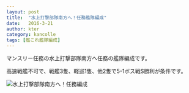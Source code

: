 ```yaml
---
layout: post
title:  "水上打撃部隊南方へ！任務艦隊編成"
date:   2016-3-21
author: kter
category: kancolle
tags: [艦これ艦隊編成]
---
```


マンスリー任務の水上打撃部隊南方へ任務の艦隊編成です。

高速戦艦不可で、戦艦3隻、軽巡1隻、他2隻で5-1ボス戦S勝利が条件です。

![水上打撃部隊南方へ！任務編成](http://img.kter.jp/2016/0321/surface-attack-fleet-toward-south-quest-fleet.png)

